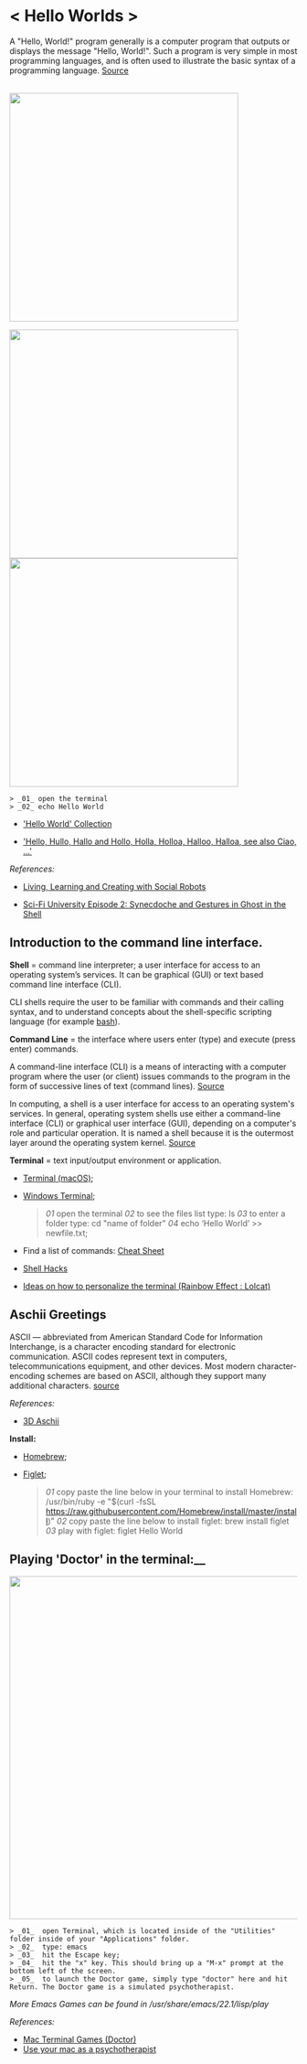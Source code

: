 # < Hello Worlds > 

A "Hello, World!" program generally is a computer program that outputs or displays the message "Hello, World!". Such a program is very simple in most programming languages, and is often used to illustrate the basic syntax of a programming language. [Source](https://en.wikipedia.org/wiki/%22Hello,_World!%22_program)

<br>

<img src="https://upload.wikimedia.org/wikipedia/commons/9/94/Att-pc7300-terminal.JPG" width="400"> 

<img src="https://i2.wp.com/scifiinterfaces.com/wp-content/uploads/2019/04/forbiddenplanet-085.jpg?w=852&ssl=1" width="400"> <img src="https://i1.wp.com/scifiinterfaces.com/wp-content/uploads/2019/09/baymax-draft.gif?w=545&ssl=1" width="400">

<!-- comment 
http://gph.is/2fd4Y80 
<img src="https://upload.wikimedia.org/wikipedia/commons/6/64/Hello_World_c.jpg" width="490">
donnathomas-rodgers-hola-aloha-bonjour: https://media.giphy.com/media/1n67EigjECnOUc6rhS/giphy.gif
https://media.giphy.com/media/3tMC5xRUPgxk59a3QV/giphy.gif
-->

	> _01_ open the terminal 
	> _02_ echo Hello World
	

- ['Hello World' Collection](http://helloworldcollection.de/)

- ['Hello, Hullo, Hallo and Hollo, Holla, Holloa, Halloo, Halloa, see also Ciao, ...'](https://en.wikipedia.org/wiki/Hello)


_References:_

- [Living, Learning and Creating with Social Robots](https://www.youtube.com/watch?v=U1G08KygPVc)

- [Sci-Fi University Episode 2: Synecdoche and Gestures in Ghost in the Shell](https://www.youtube.com/watch?v=1NRyxY7NFfw)


## Introduction to the command line interface. 

__Shell__ = command line interpreter; a user interface for access to an operating system’s services. It can be graphical (GUI) or text based command line interface (CLI).

CLI shells require the user to be familiar with commands and their calling syntax, and to understand concepts about the shell-specific scripting language (for example [bash](https://en.wikipedia.org/wiki/Bash_(Unix_shell))). 

__Command Line__ = the interface where users enter (type) and execute (press enter) commands.

A command-line interface (CLI) is a means of interacting with a computer program where the user (or client) issues commands to the program in the form of successive lines of text (command lines). [Source](https://en.wikipedia.org/wiki/Command-line_interface)

In computing, a shell is a user interface for access to an operating system's services. In general, operating system shells use either a command-line interface (CLI) or graphical user interface (GUI), depending on a computer's role and particular operation. It is named a shell because it is the outermost layer around the operating system kernel. [Source](https://en.wikipedia.org/wiki/Shell_(computing))

__Terminal__ = text input/output environment or application.

- [Terminal (macOS)](https://en.wikipedia.org/wiki/Terminal_(macOS));

- [Windows Terminal](https://en.wikipedia.org/wiki/Windows_Terminal);

	> _01_  open the terminal
	> _02_ to see the files list type: ls
	> _03_ to enter a folder type: cd "name of folder"
	> _04_ echo ‘Hello World’ >> newfile.txt;


- Find a list of commands: [Cheat Sheet](https://gist.github.com/poopsplat/7195274)

- [Shell Hacks](https://www.shellhacks.com/)

- [Ideas on how to personalize the terminal (Rainbow Effect : Lolcat)](https://www.ethicalhackx.com/linux-terminal-rainbow-effect-lolcat/)


## Aschii Greetings

ASCII — abbreviated from American Standard Code for Information Interchange, is a character encoding standard for electronic communication. ASCII codes represent text in computers, telecommunications equipment, and other devices. Most modern character-encoding schemes are based on ASCII, although they support many additional characters. [source](https://en.wikipedia.org/wiki/ASCII)

_References:_

- [3D Aschii](http://www.hilobrow.com/2011/05/11/ascii-in-3d/)

__Install:__

- [Homebrew](https://brew.sh/);

- [Figlet](http://www.figlet.org/);


	> _01_ copy paste the line below in your terminal to install Homebrew: 
	/usr/bin/ruby -e "$(curl -fsSL https://raw.githubusercontent.com/Homebrew/install/master/install)"
	> _02_ copy paste the line below to install figlet: 
	brew install figlet
	> _03_ play with figlet: 
	figlet Hello World
	

## Playing 'Doctor' in the terminal:__

<img src="http://cdn.osxdaily.com/wp-content/uploads/2012/10/eliza-psychotherapist-terminal.gif" width="600">

	> _01_  open Terminal, which is located inside of the "Utilities" folder inside of your "Applications" folder.
	> _02_  type: emacs
	> _03_  hit the Escape key;
	> _04_  hit the "x" key. This should bring up a "M-x" prompt at the bottom left of the screen. 
  	> _05_  to launch the Doctor game, simply type "doctor" here and hit Return. The Doctor game is a simulated psychotherapist.
  
_More Emacs Games can be found in /usr/share/emacs/22.1/lisp/play_
  
_References:_

- [Mac Terminal Games (Doctor)](https://www.youtube.com/watch?v=smrQWc7JYiI)
- [Use your mac as a psychotherapist](http://osxdaily.com/2010/01/23/use-your-mac-as-a-psychotherapist/)

